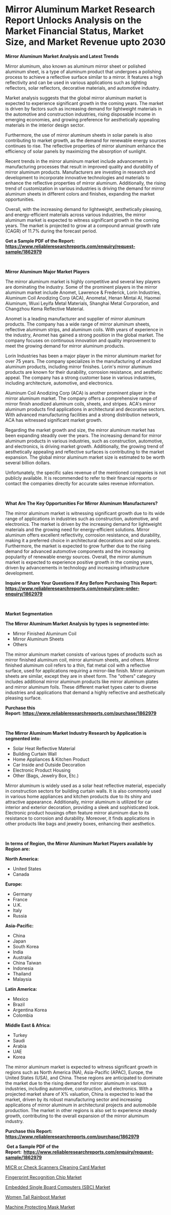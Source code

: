 <p><h1>Mirror Aluminum Market Research Report Unlocks Analysis on the Market Financial Status, Market Size, and Market Revenue upto 2030</h1></p><p><strong>Mirror Aluminum Market Analysis and Latest Trends</strong></p>
<p><p>Mirror aluminum, also known as aluminum mirror sheet or polished aluminum sheet, is a type of aluminum product that undergoes a polishing process to achieve a reflective surface similar to a mirror. It features a high reflectivity and can be used in various applications such as lighting reflectors, solar reflectors, decorative materials, and automotive industry.</p><p>Market analysis suggests that the global mirror aluminum market is expected to experience significant growth in the coming years. The market is driven by factors such as increasing demand for lightweight materials in the automotive and construction industries, rising disposable income in emerging economies, and growing preference for aesthetically appealing materials in the interior design sector.</p><p>Furthermore, the use of mirror aluminum sheets in solar panels is also contributing to market growth, as the demand for renewable energy sources continues to rise. The reflective properties of mirror aluminum enhance the efficiency of solar panels by maximizing the absorption of sunlight.</p><p>Recent trends in the mirror aluminum market include advancements in manufacturing processes that result in improved quality and durability of mirror aluminum products. Manufacturers are investing in research and development to incorporate innovative technologies and materials to enhance the reflective properties of mirror aluminum. Additionally, the rising trend of customization in various industries is driving the demand for mirror aluminum sheets in different colors and finishes, expanding the market opportunities.</p><p>Overall, with the increasing demand for lightweight, aesthetically pleasing, and energy-efficient materials across various industries, the mirror aluminum market is expected to witness significant growth in the coming years. The market is projected to grow at a compound annual growth rate (CAGR) of 11.7% during the forecast period.</p></p>
<p><strong>Get a Sample PDF of the Report:&nbsp; <a href="https://www.reliableresearchreports.com/enquiry/request-sample/1862979">https://www.reliableresearchreports.com/enquiry/request-sample/1862979</a></strong></p>
<p>&nbsp;</p>
<p><strong>Mirror Aluminum Major Market Players</strong></p>
<p><p>The mirror aluminum market is highly competitive and several key players are dominating the industry. Some of the prominent players in the mirror aluminum market include Anomet, Lawrence & Frederick, Lorin Industries, Aluminum Coil Anodizing Corp (ACA), Anometal, Henan Mintai Al, Haomei Aluminum, Wuxi Leyifa Metal Materials, Shanghai Metal Corporation, and Changzhou Kema Reflective Material.</p><p>Anomet is a leading manufacturer and supplier of mirror aluminum products. The company has a wide range of mirror aluminum sheets, reflective aluminum strips, and aluminum coils. With years of experience in the industry, Anomet has gained a strong position in the global market. The company focuses on continuous innovation and quality improvement to meet the growing demand for mirror aluminum products.</p><p>Lorin Industries has been a major player in the mirror aluminum market for over 75 years. The company specializes in the manufacturing of anodized aluminum products, including mirror finishes. Lorin's mirror aluminum products are known for their durability, corrosion resistance, and aesthetic appeal. The company has a strong customer base in various industries, including architecture, automotive, and electronics.</p><p>Aluminum Coil Anodizing Corp (ACA) is another prominent player in the mirror aluminum market. The company offers a comprehensive range of mirror finish anodized aluminum coils, sheets, and stripes. ACA's mirror aluminum products find applications in architectural and decorative sectors. With advanced manufacturing facilities and a strong distribution network, ACA has witnessed significant market growth.</p><p>Regarding the market growth and size, the mirror aluminum market has been expanding steadily over the years. The increasing demand for mirror aluminum products in various industries, such as construction, automotive, and electronics, is driving market growth. Additionally, the growing trend of aesthetically appealing and reflective surfaces is contributing to the market expansion. The global mirror aluminum market size is estimated to be worth several billion dollars.</p><p>Unfortunately, the specific sales revenue of the mentioned companies is not publicly available. It is recommended to refer to their financial reports or contact the companies directly for accurate sales revenue information.</p></p>
<p>&nbsp;</p>
<p><strong>What Are The Key Opportunities For Mirror Aluminum Manufacturers?</strong></p>
<p><p>The mirror aluminum market is witnessing significant growth due to its wide range of applications in industries such as construction, automotive, and electronics. The market is driven by the increasing demand for lightweight materials and the growing need for energy-efficient solutions. Mirror aluminum offers excellent reflectivity, corrosion resistance, and durability, making it a preferred choice in architectural decorations and solar panels. Furthermore, the market is expected to grow further due to the rising demand for advanced automotive components and the increasing popularity of renewable energy sources. Overall, the mirror aluminum market is expected to experience positive growth in the coming years, driven by advancements in technology and increasing infrastructure development.</p></p>
<p><strong>Inquire or Share Your Questions If Any Before Purchasing This Report: <a href="https://www.reliableresearchreports.com/enquiry/pre-order-enquiry/1862979">https://www.reliableresearchreports.com/enquiry/pre-order-enquiry/1862979</a></strong></p>
<p>&nbsp;</p>
<p><strong>Market Segmentation</strong></p>
<p><strong>The Mirror Aluminum Market Analysis by types is segmented into:</strong></p>
<p><ul><li>Mirror Finished Aluminum Coil</li><li>Mirror Aluminum Sheets</li><li>Others</li></ul></p>
<p><p>The mirror aluminum market consists of various types of products such as mirror finished aluminum coil, mirror aluminum sheets, and others. Mirror finished aluminum coil refers to a thin, flat metal coil with a reflective surface, used for applications requiring a mirror-like finish. Mirror aluminum sheets are similar, except they are in sheet form. The "others" category includes additional mirror aluminum products like mirror aluminum plates and mirror aluminum foils. These different market types cater to diverse industries and applications that demand a highly reflective and aesthetically pleasing surface.</p></p>
<p><strong>Purchase this Report:&nbsp;<a href="https://www.reliableresearchreports.com/purchase/1862979">https://www.reliableresearchreports.com/purchase/1862979</a></strong></p>
<p>&nbsp;</p>
<p><strong>The Mirror Aluminum Market Industry Research by Application is segmented into:</strong></p>
<p><ul><li>Solar Heat Reflective Material</li><li>Building Curtain Wall</li><li>Home Appliances & Kitchen Product</li><li>Car Inside and Outside Decoration</li><li>Electronic Product Housing</li><li>Other (Bags, Jewelry Box, Etc.)</li></ul></p>
<p><p>Mirror aluminum is widely used as a solar heat reflective material, especially in construction sectors for building curtain walls. It is also commonly used in various home appliances and kitchen products due to its shiny and attractive appearance. Additionally, mirror aluminum is utilized for car interior and exterior decoration, providing a sleek and sophisticated look. Electronic product housings often feature mirror aluminum due to its resistance to corrosion and durability. Moreover, it finds applications in other products like bags and jewelry boxes, enhancing their aesthetics.</p></p>
<p>&nbsp;</p>
<p><strong>In terms of Region, the Mirror Aluminum Market Players available by Region are:</strong></p>
<p>
    <p> <strong> North America: </strong>
        <ul>
            <li>United States</li>
            <li>Canada</li>
        </ul>
        </p> 
    <p> <strong> Europe: </strong>
        <ul>
            <li>Germany</li>
            <li>France</li>
            <li>U.K.</li>
            <li>Italy</li>
            <li>Russia</li>
        </ul>
        </p> 
    <p> <strong> Asia-Pacific: </strong>
        <ul>
            <li>China</li>
            <li>Japan</li>
            <li>South Korea</li>
            <li>India</li>
            <li>Australia</li>
            <li>China Taiwan</li>
            <li>Indonesia</li>
            <li>Thailand</li>
            <li>Malaysia</li>
        </ul>
        </p> 
    <p> <strong> Latin America: </strong>
        <ul>
            <li>Mexico</li>
            <li>Brazil</li>
            <li>Argentina Korea</li>
            <li>Colombia</li>
        </ul>
        </p> 
    <p> <strong> Middle East & Africa: </strong>
        <ul>
            <li>Turkey</li>
            <li>Saudi</li>
            <li>Arabia</li>
            <li>UAE</li>
            <li>Korea</li>
        </ul>
    </p>
    </p>
<p><p>The mirror aluminum market is expected to witness significant growth in regions such as North America (NA), Asia-Pacific (APAC), Europe, the United States (USA), and China. These regions are anticipated to dominate the market due to the rising demand for mirror aluminum in various industries, including automotive, construction, and electronics. With a projected market share of X% valuation, China is expected to lead the market, driven by its robust manufacturing sector and increasing applications of mirror aluminum in architectural projects and automobile production. The market in other regions is also set to experience steady growth, contributing to the overall expansion of the mirror aluminum industry.</p></p>
<p><strong>Purchase this Report: <a href="https://www.reliableresearchreports.com/purchase/1862979">https://www.reliableresearchreports.com/purchase/1862979</a></strong></p>
<p>&nbsp;<strong>Get a Sample PDF of the Report:&nbsp;&nbsp;<a href="https://www.reliableresearchreports.com/enquiry/request-sample/1862979">https://www.reliableresearchreports.com/enquiry/request-sample/1862979</a></strong></p>
<p><strong></strong></p>
<p><p><a href="https://medium.com/@itzelheller546/micr-or-check-scanners-cleaning-card-market-analysis-and-sze-forecasted-for-period-from-2023-to-68154802086e">MICR or Check Scanners Cleaning Card Market</a></p><p><a href="https://medium.com/@amayabeahan/fingerprint-recognition-chip-market-trends-and-market-analysis-forecasted-for-period-2023-2030-f96d5c3e514b">Fingerprint Recognition Chip Market</a></p><p><a href="https://medium.com/@walterkutch/embedded-single-board-computers-sbc-market-size-market-outlook-and-market-forecast-2023-to-50549db4b0db">Embedded Single Board Computers (SBC) Market</a></p><p><a href="https://medium.com/@ameliahaleyi77567/women-tall-rainboot-market-comprehensive-assessment-by-type-application-and-geography-18723a02b4f4">Women Tall Rainboot Market</a></p><p><a href="https://medium.com/@jacesipes1996/machine-protecting-mask-market-report-reveals-the-latest-trends-and-growth-opportunities-of-this-1d7b96a13736">Machine Protecting Mask Market</a></p></p>